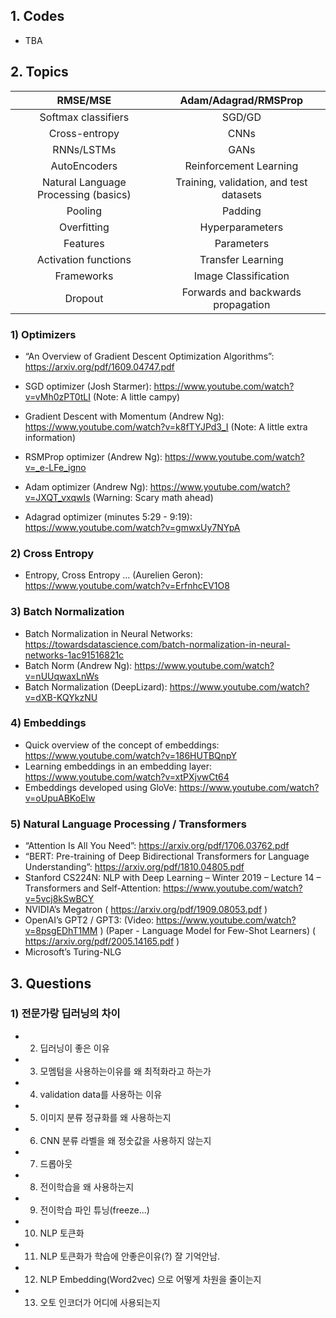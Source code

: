 ## 1. Codes

- TBA

## 2. Topics

| RMSE/MSE |  Adam/Adagrad/RMSProp  |
| :---: | :---: |
| Softmax classifiers |  SGD/GD  |
| Cross-entropy | CNNs |
| RNNs/LSTMs | GANs |
| AutoEncoders | Reinforcement Learning |
| Natural Language Processing (basics) | Training, validation, and test datasets |
| Pooling | Padding |
| Overfitting | Hyperparameters |
| Features | Parameters |
| Activation functions | Transfer Learning |
| Frameworks | Image Classification |
| Dropout | Forwards and backwards propagation |

### 1) Optimizers

- “An Overview of Gradient Descent Optimization Algorithms”: https://arxiv.org/pdf/1609.04747.pdf

- SGD optimizer (Josh Starmer): https://www.youtube.com/watch?v=vMh0zPT0tLI (Note: A little campy)

- Gradient Descent with Momentum (Andrew Ng): https://www.youtube.com/watch?v=k8fTYJPd3_I (Note: A little extra information)

- RSMProp optimizer (Andrew Ng): https://www.youtube.com/watch?v=_e-LFe_igno

- Adam optimizer (Andrew Ng): https://www.youtube.com/watch?v=JXQT_vxqwIs (Warning: Scary math ahead)

- Adagrad optimizer (minutes 5:29 - 9:19): https://www.youtube.com/watch?v=gmwxUy7NYpA

### 2) Cross Entropy

- Entropy, Cross Entropy … (Aurelien Geron): https://www.youtube.com/watch?v=ErfnhcEV1O8

### 3) Batch Normalization

- Batch Normalization in Neural Networks: https://towardsdatascience.com/batch-normalization-in-neural-networks-1ac91516821c
- Batch Norm (Andrew Ng): https://www.youtube.com/watch?v=nUUqwaxLnWs
- Batch Normalization (DeepLizard): https://www.youtube.com/watch?v=dXB-KQYkzNU

### 4) Embeddings

- Quick overview of the concept of embeddings: https://www.youtube.com/watch?v=186HUTBQnpY
- Learning embeddings in an embedding layer: https://www.youtube.com/watch?v=xtPXjvwCt64
- Embeddings developed using GloVe: https://www.youtube.com/watch?v=oUpuABKoElw

### 5) Natural Language Processing / Transformers

- “Attention Is All You Need”: https://arxiv.org/pdf/1706.03762.pdf
- “BERT: Pre-training of Deep Bidirectional Transformers for Language Understanding”: https://arxiv.org/pdf/1810.04805.pdf
- Stanford CS224N: NLP with Deep Learning – Winter 2019 – Lecture 14 – Transformers and Self-Attention: https://www.youtube.com/watch?v=5vcj8kSwBCY
-  NVIDIA’s Megatron ( https://arxiv.org/pdf/1909.08053.pdf )
- OpenAI’s GPT2 / GPT3: (Video: https://www.youtube.com/watch?v=8psgEDhT1MM ) (Paper - Language Model for Few-Shot Learners)
( https://arxiv.org/pdf/2005.14165.pdf )
- Microsoft’s Turing-NLG

## 3. Questions

### 1) 전문가랑 딥러닝의 차이
- 2) 딥러닝이 좋은 이유
- 3) 모멤텀을 사용하는이유를 왜 최적화라고 하는가
- 4) validation data를 사용하는 이유
- 5) 이미지 분류 정규화를 왜 사용하는지
- 6) CNN 분류 라벨을 왜 정숫값을 사용하지 않는지
- 7) 드롭아웃
- 8) 전이학습을 왜 사용하는지
- 9) 전이학습 파인 튜닝(freeze...)
- 10) NLP 토큰화
- 11) NLP 토큰화가 학습에 안좋은이유(?) 잘 기억안남.
- 12) NLP Embedding(Word2vec) 으로 어떻게 차원을 줄이는지
- 13) 오토 인코더가 어디에 사용되는지
